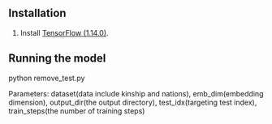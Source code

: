 ## Installation

1. Install [TensorFlow (1.14.0)](https://www.tensorflow.org/install).

## Running the model
python remove_test.py

Parameters:
dataset(data include kinship and nations), emb_dim(embedding dimension), output_dir(the output directory), test_idx(targeting test index), train_steps(the number of training steps)
